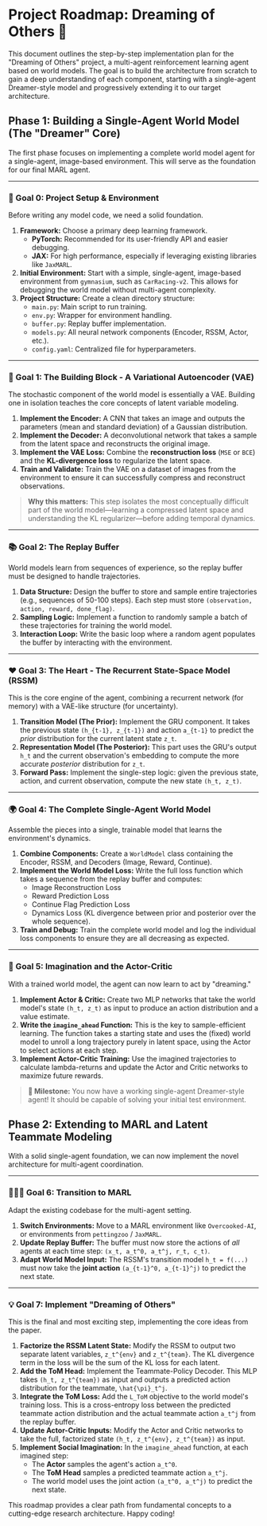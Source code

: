 # Project Roadmap: Dreaming of Others 🧠

This document outlines the step-by-step implementation plan for the "Dreaming of Others" project, a multi-agent reinforcement learning agent based on world models. The goal is to build the architecture from scratch to gain a deep understanding of each component, starting with a single-agent Dreamer-style model and progressively extending it to our target architecture.

## Phase 1: Building a Single-Agent World Model (The "Dreamer" Core)

The first phase focuses on implementing a complete world model agent for a single-agent, image-based environment. This will serve as the foundation for our final MARL agent.

---

### **📍 Goal 0: Project Setup & Environment**

Before writing any model code, we need a solid foundation.

1.  **Framework:** Choose a primary deep learning framework.
    * **PyTorch:** Recommended for its user-friendly API and easier debugging.
    * **JAX:** For high performance, especially if leveraging existing libraries like `JaxMARL`.
2.  **Initial Environment:** Start with a simple, single-agent, image-based environment from `gymnasium`, such as `CarRacing-v2`. This allows for debugging the world model without multi-agent complexity.
3.  **Project Structure:** Create a clean directory structure:
    * `main.py`: Main script to run training.
    * `env.py`: Wrapper for environment handling.
    * `buffer.py`: Replay buffer implementation.
    * `models.py`: All neural network components (Encoder, RSSM, Actor, etc.).
    * `config.yaml`: Centralized file for hyperparameters.

---

### **🧩 Goal 1: The Building Block - A Variational Autoencoder (VAE)**

The stochastic component of the world model is essentially a VAE. Building one in isolation teaches the core concepts of latent variable modeling.

1.  **Implement the Encoder:** A CNN that takes an image and outputs the parameters (mean and standard deviation) of a Gaussian distribution.
2.  **Implement the Decoder:** A deconvolutional network that takes a sample from the latent space and reconstructs the original image.
3.  **Implement the VAE Loss:** Combine the **reconstruction loss** (`MSE` or `BCE`) and the **KL-divergence loss** to regularize the latent space.
4.  **Train and Validate:** Train the VAE on a dataset of images from the environment to ensure it can successfully compress and reconstruct observations.

> **Why this matters:** This step isolates the most conceptually difficult part of the world model—learning a compressed latent space and understanding the KL regularizer—before adding temporal dynamics.

---

### **📚 Goal 2: The Replay Buffer**

World models learn from sequences of experience, so the replay buffer must be designed to handle trajectories.

1.  **Data Structure:** Design the buffer to store and sample entire trajectories (e.g., sequences of 50-100 steps). Each step must store `(observation, action, reward, done_flag)`.
2.  **Sampling Logic:** Implement a function to randomly sample a batch of these trajectories for training the world model.
3.  **Interaction Loop:** Write the basic loop where a random agent populates the buffer by interacting with the environment.

---

### **❤️ Goal 3: The Heart - The Recurrent State-Space Model (RSSM)**

This is the core engine of the agent, combining a recurrent network (for memory) with a VAE-like structure (for uncertainty).

1.  **Transition Model (The Prior):** Implement the GRU component. It takes the previous state `(h_{t-1}, z_{t-1})` and action `a_{t-1}` to predict the *prior* distribution for the current latent state `z_t`.
2.  **Representation Model (The Posterior):** This part uses the GRU's output `h_t` and the current observation's embedding to compute the more accurate *posterior* distribution for `z_t`.
3.  **Forward Pass:** Implement the single-step logic: given the previous state, action, and current observation, compute the new state `(h_t, z_t)`.

---

### **🌍 Goal 4: The Complete Single-Agent World Model**

Assemble the pieces into a single, trainable model that learns the environment's dynamics.

1.  **Combine Components:** Create a `WorldModel` class containing the Encoder, RSSM, and Decoders (Image, Reward, Continue).
2.  **Implement the World Model Loss:** Write the full loss function which takes a sequence from the replay buffer and computes:
    * Image Reconstruction Loss
    * Reward Prediction Loss
    * Continue Flag Prediction Loss
    * Dynamics Loss (KL divergence between prior and posterior over the whole sequence).
3.  **Train and Debug:** Train the complete world model and log the individual loss components to ensure they are all decreasing as expected.

---

### **🤖 Goal 5: Imagination and the Actor-Critic**

With a trained world model, the agent can now learn to act by "dreaming."

1.  **Implement Actor & Critic:** Create two MLP networks that take the world model's state `(h_t, z_t)` as input to produce an action distribution and a value estimate.
2.  **Write the `imagine_ahead` Function:** This is the key to sample-efficient learning. The function takes a starting state and uses the (fixed) world model to unroll a long trajectory purely in latent space, using the Actor to select actions at each step.
3.  **Implement Actor-Critic Training:** Use the imagined trajectories to calculate lambda-returns and update the Actor and Critic networks to maximize future rewards.

> **🎉 Milestone:** You now have a working single-agent Dreamer-style agent! It should be capable of solving your initial test environment.

## Phase 2: Extending to MARL and Latent Teammate Modeling

With a solid single-agent foundation, we can now implement the novel architecture for multi-agent coordination.

---

### **🧑‍🤝‍🧑 Goal 6: Transition to MARL**

Adapt the existing codebase for the multi-agent setting.

1.  **Switch Environments:** Move to a MARL environment like `Overcooked-AI`, or environments from `pettingzoo` / `JaxMARL`.
2.  **Update Replay Buffer:** The buffer must now store the actions of *all* agents at each time step: `(x_t, a_t^0, a_t^j, r_t, c_t)`.
3.  **Adapt World Model Input:** The RSSM's transition model `h_t = f(...)` must now take the **joint action** `(a_{t-1}^0, a_{t-1}^j)` to predict the next state.

---

### **💡 Goal 7: Implement "Dreaming of Others"**

This is the final and most exciting step, implementing the core ideas from the paper.

1.  **Factorize the RSSM Latent State:** Modify the RSSM to output two separate latent variables, `z_t^{env}` and `z_t^{team}`. The KL divergence term in the loss will be the sum of the KL loss for each latent.
2.  **Add the ToM Head:** Implement the Teammate-Policy Decoder. This MLP takes `(h_t, z_t^{team})` as input and outputs a predicted action distribution for the teammate, `\hat{\pi}_t^j`.
3.  **Integrate the ToM Loss:** Add the `L_ToM` objective to the world model's training loss. This is a cross-entropy loss between the predicted teammate action distribution and the actual teammate action `a_t^j` from the replay buffer.
4.  **Update Actor-Critic Inputs:** Modify the Actor and Critic networks to take the full, factorized state `(h_t, z_t^{env}, z_t^{team})` as input.
5.  **Implement Social Imagination:** In the `imagine_ahead` function, at each imagined step:
    * The **Actor** samples the agent's action `a_t^0`.
    * The **ToM Head** samples a predicted teammate action `a_t^j`.
    * The world model uses the joint action `(a_t^0, a_t^j)` to predict the next state.

This roadmap provides a clear path from fundamental concepts to a cutting-edge research architecture. Happy coding!